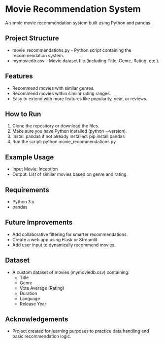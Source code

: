 #  Movie Recommendation System 
A simple movie recommendation system built using Python and pandas. 
 
##  Project Structure 
- movie_recommendations.py - Python script containing the recommendation system. 
- mymoviedb.csv - Movie dataset file (including Title, Genre, Rating, etc.). 
 
##  Features 
-  Recommend movies with similar genres. 
-  Recommend movies within similar rating ranges. 
-  Easy to extend with more features like popularity, year, or reviews. 
 
##  How to Run 
1. Clone the repository or download the files. 
2. Make sure you have Python installed (python --version). 
3. Install pandas if not already installed: 
   pip install pandas 
4. Run the script: 
   python movie_recommendations.py 
 
##  Example Usage 
- Input Movie: Inception 
- Output: List of similar movies based on genre and rating. 
 
##  Requirements 
- Python 3.x 
- pandas 
 
##  Future Improvements 
- Add collaborative filtering for smarter recommendations. 
- Create a web app using Flask or Streamlit. 
- Add user input to dynamically recommend movies. 
 
##  Dataset 
- A custom dataset of movies (mymoviedb.csv) containing: 
  - Title 
  - Genre 
  - Vote Average (Rating) 
  - Duration 
  - Language 
  - Release Year 
 
##  Acknowledgements 
- Project created for learning purposes to practice data handling and basic recommendation logic. 
